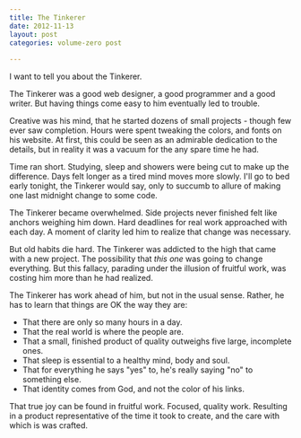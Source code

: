 ```yaml
---
title: The Tinkerer
date: 2012-11-13
layout: post
categories: volume-zero post
  
---
```



I want to tell you about the Tinkerer.

The Tinkerer was a good web designer, a good programmer and a good writer. But having things come easy to him eventually led to trouble.

<!-- more -->

Creative was his mind, that he started dozens of small projects - though few ever saw completion. Hours were spent tweaking the colors, and fonts on his website. At first, this could be seen as an admirable dedication to the details, but in reality it was a vacuum for the any spare time he had.

Time ran short. Studying, sleep and showers were being cut to make up the difference. Days felt longer as a tired mind moves more slowly. I'll go to bed early tonight, the Tinkerer would say, only to succumb to allure of making one last midnight change to some code.

The Tinkerer became overwhelmed. Side projects never finished felt like anchors weighing him down. Hard deadlines for real work approached with each day. A moment of clarity led him to realize that change was necessary.

But old habits die hard. The Tinkerer was addicted to the high that came with a new project. The possibility that *this one* was going to change everything. But this fallacy, parading under the illusion of fruitful work, was costing him more than he had realized.

The Tinkerer has work ahead of him, but not in the usual sense. Rather, he has to learn that things are OK the way they are:

- That there are only so many hours in a day.
- That the real world is where the people are.
- That a small, finished product of quality outweighs five large, incomplete ones.
- That sleep is essential to a healthy mind, body and soul.
- That for everything he says "yes" to, he's really saying "no" to something else.
- That identity comes from God, and not the color of his links.

That true joy can be found in fruitful work. Focused, quality work. Resulting in a product representative of the time it took to create, and the care with which is was crafted.
